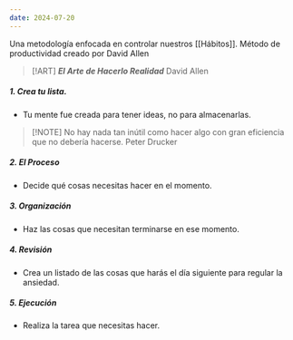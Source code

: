```yaml
---
date: 2024-07-20
---
```


Una metodología enfocada en controlar nuestros [[Hábitos]].
Método de productividad creado por David Allen

> [!ART] ***El Arte de Hacerlo Realidad***
> David Allen

##### 1. Crea tu lista.
- Tu mente fue creada para tener ideas, no para almacenarlas.

> [!NOTE] No hay nada tan inútil como hacer algo con gran eficiencia que no debería hacerse.
> Peter Drucker
##### 2. El Proceso

- Decide qué cosas necesitas hacer en el momento.
##### 3. Organización

- Haz las cosas que necesitan terminarse en ese momento.
##### 4. Revisión

- Crea un listado de las cosas que harás el día siguiente para regular la ansiedad.
##### 5. Ejecución

- Realiza la tarea que necesitas hacer.